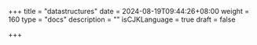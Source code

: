 +++
title = "datastructures"
date = 2024-08-19T09:44:26+08:00
weight = 160
type = "docs"
description = ""
isCJKLanguage = true
draft = false

+++

